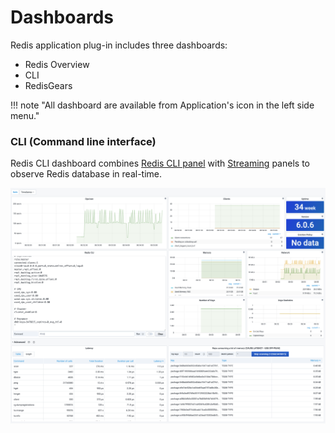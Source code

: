 # Dashboards

Redis application plug-in includes three dashboards:

- Redis Overview
- CLI
- RedisGears

!!! note "All dashboard are available from Application's icon in the left side menu."

### CLI (Command line interface)

Redis CLI dashboard combines [Redis CLI panel](redis-cli-panel.md) with [Streaming](../redis-datasource/streaming.md) panels to observe Redis database in real-time.

![Redis-CLI-Dashboards](https://raw.githubusercontent.com/RedisGrafana/grafana-redis-app/master/src/img/redis-cli-dashboard.png)
